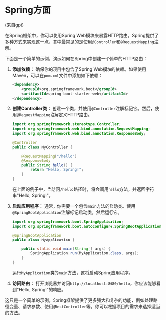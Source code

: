 # Spring方面

(来自gpt)

在Spring框架中，你可以使用Spring Web模块来暴露HTTP路由。Spring提供了多种方式来实现这一点，其中最常见的是使用`@Controller`和`@RequestMapping`注解。

下面是一个简单的示例，演示如何在Spring中创建一个简单的HTTP路由：

1. **添加依赖：** 确保你的项目中包含了Spring Web模块的依赖。如果使用Maven，可以在`pom.xml`文件中添加如下依赖：

   ```xml
   <dependency>
       <groupId>org.springframework.boot</groupId>
       <artifactId>spring-boot-starter-web</artifactId>
   </dependency>
   ```

2. **创建Controller类：** 创建一个类，并使用`@Controller`注解标记它。然后，使用`@RequestMapping`注解定义HTTP路由。

   ```java
   import org.springframework.stereotype.Controller;
   import org.springframework.web.bind.annotation.RequestMapping;
   import org.springframework.web.bind.annotation.ResponseBody;

   @Controller
   public class MyController {

       @RequestMapping("/hello")
       @ResponseBody
       public String hello() {
           return "Hello, Spring!";
       }
   }
   ```

   在上面的例子中，当访问`/hello`路径时，将会调用`hello`方法，并返回字符串"Hello, Spring!"。

3. **启动应用程序：** 通常，你需要一个包含`main`方法的启动类。使用`@SpringBootApplication`注解标记启动类，然后运行它。

   ```java
   import org.springframework.boot.SpringApplication;
   import org.springframework.boot.autoconfigure.SpringBootApplication;

   @SpringBootApplication
   public class MyApplication {

       public static void main(String[] args) {
           SpringApplication.run(MyApplication.class, args);
       }
   }
   ```

   运行`MyApplication`类的`main`方法，这将启动Spring应用程序。

4. **访问路由：** 打开浏览器并访问`http://localhost:8080/hello`，你应该能够看到"Hello, Spring!"的响应。

这只是一个简单的示例，Spring框架提供了更多强大和复杂的功能，例如处理路径变量、请求参数、使用`@RestController`等。你可以根据项目的需求来选择适当的方法。

